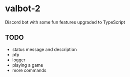 # valbot-2

Discord bot with some fun features upgraded to TypeScript

## TODO

- status message and description
- pfp
- logger
- playing a game
- more commands
